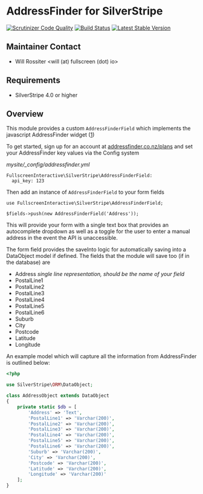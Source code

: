 # AddressFinder for SilverStripe

[![Scrutinizer Code Quality](https://scrutinizer-ci.com/g/fullscreeninteractive/silverstripe-addressfinder/badges/quality-score.png?b=master)](https://scrutinizer-ci.com/g/fullscreeninteractive/silverstripe-addressfinder/?branch=master)
[![Build Status](https://travis-ci.org/fullscreeninteractive/silverstripe-addressfinder.svg?branch=master)](https://travis-ci.org/fullscreeninteractive/silverstripe-addressfinder)
[![Latest Stable Version](https://poser.pugx.org/fullscreeninteractive/silverstripe-addressfinder/v/stable)](https://packagist.org/packages/fullscreeninteractive/silverstripe-addressfinder)

## Maintainer Contact
 * Will Rossiter
   <will (at) fullscreen (dot) io>

## Requirements
 * SilverStripe 4.0 or higher

## Overview

This module provides a custom `AddressFinderField` which implements the
javascript AddressFinder widget ([1](http://addressfinder.co.nz/docs/widget_docs))

To get started, sign up for an account at
[addressfinder.co.nz/plans](http://addressfinder.co.nz/plans) and set your
AddressFinder key values via the Config system

*mysite/_config/addressfinder.yml*
```
FullscreenInteractive\SilverStripe\AddressFinderField:
  api_key: 123
```

Then add an instance of `AddressFinderField` to your form fields

```
use FullscreenInteractive\SilverStripe\AddressFinderField;

$fields->push(new AddressFinderField('Address'));
```

This will provide your form with a single text box that provides an autocomplete
dropdown as well as a toggle for the user to enter a manual address in the event
the API is unaccessible.

The form field provides the saveInto logic for automatically saving into a
DataObject model if defined. The fields that the module will save too (if in the
database) are

* Address *single line representation, should be the name of your field*
* PostalLine1
* PostalLine2
* PostalLine3
* PostalLine4
* PostalLine5
* PostalLine6
* Suburb
* City
* Postcode
* Latitude
* Longitude

An example model which will capture all the information from AddressFinder is
outlined below:

```php
<?php

use SilverStripe\ORM\DataObject;

class AddressObject extends DataObject
{
	private static $db = [
		'Address' => 'Text',
		'PostalLine1' => 'Varchar(200)',
		'PostalLine2' => 'Varchar(200)',
		'PostalLine3' => 'Varchar(200)',
		'PostalLine4' => 'Varchar(200)',
		'PostalLine5' => 'Varchar(200)',
		'PostalLine6' => 'Varchar(200)',
		'Suburb' => 'Varchar(200)',
		'City' => 'Varchar(200)',
		'Postcode' => 'Varchar(200)',
		'Latitude' => 'Varchar(200)',
		'Longitude' => 'Varchar(200)'
	];
}
```

